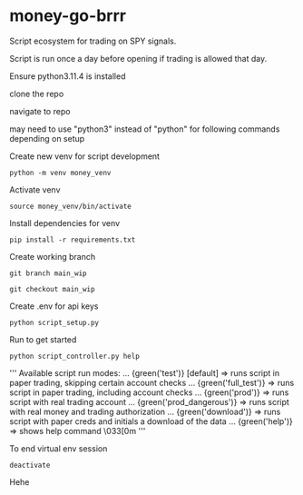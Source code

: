 # money-go-brrr

Script ecosystem for trading on SPY signals.

Script is run once a day before opening if trading is allowed that day.

Ensure python3.11.4 is installed

clone the repo

navigate to repo

may need to use "python3" instead of "python" for following commands depending on setup

Create new venv for script development

```shell
python -m venv money_venv
```

Activate venv

```shell
source money_venv/bin/activate
```

Install dependencies for venv

```shell
pip install -r requirements.txt
```

Create working branch

```shell
git branch main_wip
```

```shell
git checkout main_wip
```

Create .env for api keys

```shell
python script_setup.py
```

Run to get started

```shell
python script_controller.py help
```

'''
Available script run modes:
... {green('test')} [default] => runs script in paper trading, skipping certain account checks
... {green('full_test')} => runs script in paper trading, including account checks
... {green('prod')} => runs script with real trading account
... {green('prod_dangerous')} => runs script with real money and trading authorization
... {green('download')} => runs script with paper creds and initials a download of the data
... {green('help')} => shows help command
\033[0m
'''

To end virtual env session

```shell
deactivate
```

Hehe
